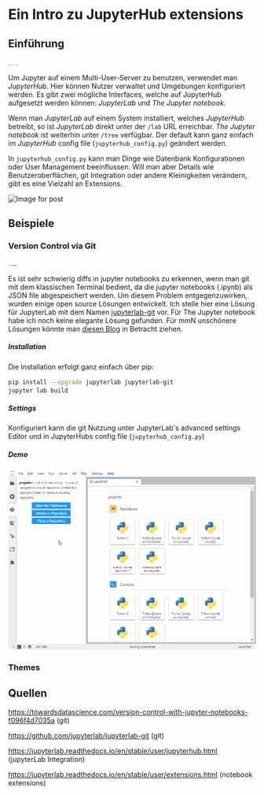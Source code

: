 # Ein Intro zu JupyterHub extensions

## Einführung



<img src="https://upload.wikimedia.org/wikipedia/commons/thumb/3/38/Jupyter_logo.svg/1200px-Jupyter_logo.svg.png" alt="Project Jupyter – Wikipedia" style="zoom:10%;" />					 

Um Jupyter auf einem Multi-User-Server zu benutzen, verwendet man *JupyterHub*. Hier können Nutzer verwaltet und Umgebungen konfiguriert werden. Es gibt zwei mögliche Interfaces,  welche auf JupyterHub aufgesetzt werden können: *JupyterLab* und *The Jupyter notebook*.  

Wenn man *JupyterLab* auf einem System installiert, welches *JupyterHub* betreibt, so ist *JupyterLab* direkt unter der `/lab`  URL erreichbar. *The Jupyter notebook* ist weiterhin unter `/tree`  verfügbar. Der default kann ganz einfach im *JupyterHub* config file (`jupyterhub_config.py`) geändert werden.

In `jupyterhub_config.py`  kann man Dinge wie Datenbank Konfigurationen oder User Management beeinflussen. Will man aber Details wie Benutzeroberflächen, git Integration oder andere Kleinigkeiten verändern, gibt es eine Vielzahl an Extensions. 

![Image for post](https://miro.medium.com/max/2199/1*P0B1z-38LkFEXZuA5RER8A.png)



## Beispiele

### Version Control via Git

<img src="https://upload.wikimedia.org/wikipedia/commons/thumb/e/e0/Git-logo.svg/1200px-Git-logo.svg.png" alt="Git – Wikipedia" style="zoom:15%;" />	



Es ist sehr schwierig diffs in jupyter notebooks zu erkennen, wenn man git mit dem klassischen Terminal bedient, da die jupyter notebooks (.ipynb) als JSON file abgespeichert werden. Um diesem Problem entgegenzuwirken, wurden einige open source Lösungen entwickelt. Ich stelle hier eine Lösung für JupyterLab mit dem Namen [jupyterlab-git](https://github.com/jupyterlab/jupyterlab-git) vor.  Für The Jupyter notebook habe ich noch keine elegante Lösung gefunden. Für mmN unschönere Lösungen könnte man [diesen Blog](https://towardsdatascience.com/version-control-with-jupyter-notebooks-f096f4d7035a) in Betracht ziehen. 

##### Installation

Die Installation erfolgt ganz einfach über pip: 

```bash
pip install --upgrade jupyterlab jupyterlab-git
jupyter lab build
```

##### Settings

Konfiguriert kann die git Nutzung unter JupyterLab's advanced settings Editor und in JupyterHubs config file (`jupyterhub_config.py`)  

##### Demo

![preview.gif](https://github.com/jupyterlab/jupyterlab-git/blob/master/docs/figs/preview.gif?raw=true)



### Themes



## Quellen



https://towardsdatascience.com/version-control-with-jupyter-notebooks-f096f4d7035a (git)

https://github.com/jupyterlab/jupyterlab-git (git)

https://jupyterlab.readthedocs.io/en/stable/user/jupyterhub.html (jupyterLab Integration)

https://jupyterlab.readthedocs.io/en/stable/user/extensions.html (notebook extensions)